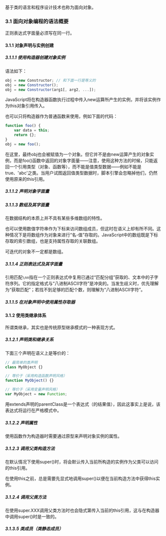 基于类的语言和程序设计技术也称为面向对象。

### 3.1 面向对象编程的语法概要

正则表达式字面量必须写在同一行。

#### 3.1.1 对象声明与实例创建

##### 3.1.1.1 使用构造器创建对象实例

语法如下：

```javascript
obj = new Constructor; // 和下面一行是等义的
obj = new Constructor();
obj = new Constructor(arg1[, arg2, ...]);
```

JavaScript将在构造器函数执行过程中传入new运算所产生的实例，并将该实例作为this对象引用传入。

也可以只将构造器作为普通函数来使用，例如下面的代码：

```javascript
function foo() {
    var data = this;
    return {};
}
obj = new foo();
```

在这里，最终obj也会被赋值为一个对象。但它并不是由new运算产生的对象实例，而是foo()函数中返回的对象字面量——注意，使用这种方法的时候，只能返回一个引用类型（对象、函数等），而不能是值类型数据——例如不能是true、'abc'之类。当用户试图返回值类型数据时，脚本引擎会忽略掉他们，仍然使用原来的this引用。

##### 3.1.1.2 声明对象字面量

##### 3.1.1.3 数组及其字面量

在数据结构的本质上并不具有某些多维数组的特性。

也可以使用数值字符串作为下标来访问数组成员，但这时在语义上却有所不同。这种情况下是将数组作为对象来进行“名-值”存取的。JavaScript中的数组既是下标存取的索引数组，也是支持属性存取的关联数组。

可迭代的对象不一定都是数组。

##### 3.1.1.4 正则表达式及其字面量

引用匹配`\nn`指在一个正则表达式中复用已通过“匹配分组”获取的、文本中的子字符序列。它的指定格式与“八进制ASCII字符”是冲突的。当发生歧义时，优先理解为“获取匹配”；若找不到足够的匹配个数，则理解为“八进制ASCII字符”。

##### 3.1.1.5 在对象声明中使用属性存取器

#### 3.1.2 使用类继承体系

所谓类继承，其实也是传统原型继承模式的一种表现方式。

##### 3.1.2.1 声明类和继承关系

下面三个声明在语义上是等价的：

```javascript
// 最简单的类声明
class MyObject {}

// 等价于（采用构造函数声明风格）
function MyObject() {}

// 等价于（采用变量声明风格）
var MyObject = new Function;
```

用extends声明的parentClass是一个表达式（的结果值），因此这事实上是说，该表达式将运行在严格模式中。

##### 3.1.2.2 声明属性

使用函数作为构造器时需要通过原型来声明对象实例的属性。

##### 3.1.2.3 调用父类构造方法

在默认情况下使用super()时，将会默认传入当前所构造的实例作为父类可以访问的this引用。

在使用this之前，总是需要先显式地调用super()以便在当前构造方法中获得this实例。

##### 3.1.2.4 调用父类方法

在使用super.XXX调用父类方法时也会隐式第传入当前的this引用，这与在构造器中调用super()时是一致的。

##### 3.1.3.5 类成员（类静态成员）

